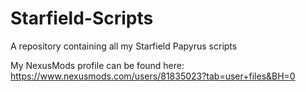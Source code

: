 # Starfield-Scripts
A repository containing all my Starfield Papyrus scripts

My NexusMods profile can be found here: https://www.nexusmods.com/users/81835023?tab=user+files&BH=0
